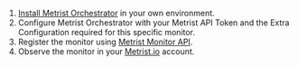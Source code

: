 1. [Install Metrist Orchestrator](/guides/orchestrator-installation) in your own environment.
1. Configure Metrist Orchestrator with your Metrist API Token and the Extra Configuration required for this specific monitor.
1. Register the monitor using [Metrist Monitor API](/tools/api).
1. Observe the monitor in your [Metrist.io](https://app.metrist.io/) account.

